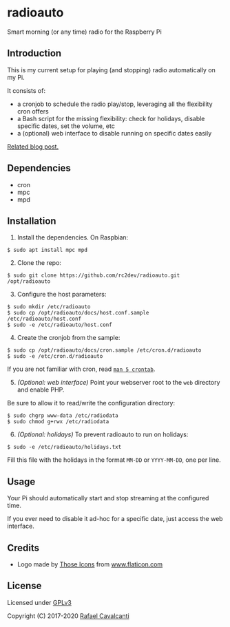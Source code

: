 # radioauto

Smart morning (or any time) radio for the Raspberry Pi

## Introduction

This is my current setup for playing (and stopping) radio automatically on my Pi.

It consists of:

- a cronjob to schedule the radio play/stop, leveraging all the flexibility cron offers
- a Bash script for the missing flexibility: check for holidays, disable specific dates, set the volume, etc
- a (optional) web interface to disable running on specific dates easily

[Related blog post.](https://rafaelc.org/posts/smart-morning-radio-with-raspberry-pi-cron-and-mpd/)

## Dependencies

- cron
- mpc
- mpd

## Installation

1. Install the dependencies.  On Raspbian:
  ```
  $ sudo apt install mpc mpd
  ```

2. Clone the repo:
  ```
  $ sudo git clone https://github.com/rc2dev/radioauto.git /opt/radioauto
  ```

3. Configure the host parameters:
  ```
  $ sudo mkdir /etc/radioauto
  $ sudo cp /opt/radioauto/docs/host.conf.sample /etc/radioauto/host.conf
  $ sudo -e /etc/radioauto/host.conf
  ```

4. Create the cronjob from the sample:
  ```
  $ sudo cp /opt/radioauto/docs/cron.sample /etc/cron.d/radioauto
  $ sudo -e /etc/cron.d/radioauto
  ```

  If you are not familiar with cron, read [`man 5 crontab`](https://linux.die.net/man/5/crontab).

5. _(Optional: web interface)_ Point your webserver root to the `web` directory and enable PHP.

  Be sure to allow it to read/write the configuration directory:
  ```
  $ sudo chgrp www-data /etc/radiodata
  $ sudo chmod g+rwx /etc/radiodata
  ```

6. _(Optional: holidays)_ To prevent radioauto to run on holidays:
  ```
  $ sudo -e /etc/radioauto/holidays.txt
  ```

  Fill this file with the holidays in the format `MM-DD` or `YYYY-MM-DD`, one per line.

## Usage

Your Pi should automatically start and stop streaming at the configured time.

If you ever need to disable it ad-hoc for a specific date, just access the web interface.

## Credits

* Logo made by <a href="https://www.flaticon.com/authors/those-icons" title="Those Icons">Those Icons</a> from <a href="https://www.flaticon.com/" title="Flaticon">www.flaticon.com</a></div>

## License

Licensed under [GPLv3](LICENSE)

Copyright (C) 2017-2020 [Rafael Cavalcanti](https://rafaelc.org/dev)
